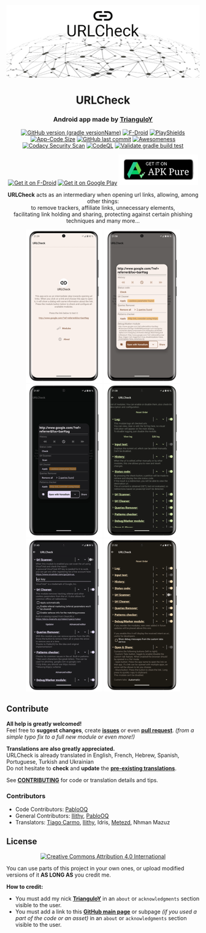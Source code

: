<!-- ---------- Header ---------- -->
<div align="center">

<img src="./app/src/main/play/listings/en-US/graphics/feature-graphic/featured.png">
<!-- Original background with CC0 from https://www.maxpixel.net/Digital-Network-Internet-Communication-Connections-3537400 -->

# URLCheck
### Android app made by [TrianguloY](https://github.com/TrianguloY)
<!-- [![Typing SVG](https://readme-typing-svg.demolab.com?font=Roboto+seriff&size=40&pause=1000&color=8D56F7&center=true&vCenter=true&width=800&height=75&lines=URLCheck;An+android+app+made+by+TrianguloY)](https://git.io/typing-svg)
   Created with: https://github.com/DenverCoder1/readme-typing-svg and https://readme-typing-svg.demolab.com/demo/ //❤️ Thanks! ❤️//  -->

</div>

<!-- ---------- Badges ---------- -->
<div align="center">

[![GitHub version (gradle versionName)](https://img.shields.io/badge/dynamic/json?label=Latest%20version&color=white&query=version&url=https%3A%2F%2Fgithub.com%2FTrianguloY%2FUrlChecker%2Freleases%2Fdownload%2Flatest%2Fshields.json)](https://github.com/TrianguloY/UrlChecker/blob/master/app/build.gradle)
[![F-Droid](https://img.shields.io/f-droid/v/com.trianguloy.urlchecker?label=F-Droid%20version)](https://gitlab.com/fdroid/fdroiddata/-/blob/master/metadata/com.trianguloy.urlchecker.yml)
[![PlayShields](https://img.shields.io/endpoint?color=green&url=https%3A%2F%2Fplayshields.herokuapp.com%2Fplay%3Fi%3Dcom.trianguloy.urlchecker%26l%3DPlay%2520Store%2520version%26m%3Dv%24version)](https://play.google.com/store/apps/details?id=com.trianguloy.urlchecker) \
[![App-Code Size](https://img.shields.io/github/languages/code-size/trianguloy/urlchecker.svg?label=Code%20size)](https://api.github.com/repos/TrianguloY/UrlChecker)
[![GitHub last commit](https://img.shields.io/github/last-commit/TrianguloY/UrlChecker)](https://github.com/TrianguloY/UrlChecker/commits)
[![Awesomeness](https://img.shields.io/badge/awesomeness-maximum-gold)](https://github.com/TrianguloY/UrlChecker) \
[![Codacy Security Scan](https://github.com/TrianguloY/UrlChecker/actions/workflows/codacy.yml/badge.svg?branch=master)](https://github.com/TrianguloY/UrlChecker/actions/workflows/codacy.yml)
[![CodeQL](https://github.com/TrianguloY/UrlChecker/actions/workflows/codeql-analysis.yml/badge.svg?branch=master)](https://github.com/TrianguloY/UrlChecker/actions/workflows/codeql-analysis.yml)
[![Validate gradle build test](https://github.com/TrianguloY/UrlChecker/actions/workflows/validate-gradle-build-test.yml/badge.svg?branch=master)](https://github.com/TrianguloY/UrlChecker/actions/workflows/validate-gradle-build-test.yml)

</div>

<!-- ---------- Download ---------- -->
<div align="center">

<!-- --Not yet ready for public use:--
[<img src="https://accrescent.app/badges/get-it-on.png"
alt="Get it on Accrescent"
height="80">](com.example.app) -->
[<img src="https://fdroid.gitlab.io/artwork/badge/get-it-on.png"
alt="Get it on F-Droid"
height="80">](https://f-droid.org/packages/com.trianguloy.urlchecker)
[<img src="https://play.google.com/intl/en_us/badges/images/generic/en-play-badge.png"
alt="Get it on Google Play"
height="80">](https://play.google.com/store/apps/details?id=com.trianguloy.urlchecker)
[<img src="https://github.com/Ilithy/Ilithy/blob/main/Art/get-it-on-APK_Pure.png"
alt="Get it on APK Pure"
height="80">](https://m.apkpure.com/url-checker/com.trianguloy.urlchecker)

</div>
<!-- <details><summary><h4>links</h4></summary>

  - Google Play: https://play.google.com/store/apps/details?id=com.trianguloy.urlchecker  
  - FDroid: https://f-droid.org/packages/com.trianguloy.urlchecker/
  - APK Pure: https://m.apkpure.com/url-checker/com.trianguloy.urlchecker

</details> -->

<!-- ---------- Description ---------- -->
<div align="center">

**URLCheck** acts as an intermediary when opening url links, allowing, among other things:  
to remove trackers, affiliate links, unnecessary elements,  
facilitating link holding and sharing, protecting against certain phishing techniques and many more...

</div>

<!-- ---------- Screenshots ---------- -->
<p align="center">
<img 
    src="./app/src/main/play/listings/en-US/graphics/phone-screenshots/1-title.png" 
    height="400"> 
<img 
    src="./app/src/main/play/listings/en-US/graphics/phone-screenshots/2-dialog.png" 
    height="400"> 
<img 
    src="./app/src/main/play/listings/en-US/graphics/phone-screenshots/3-dialog.png" 
    height="400"> 
<img 
    src="./app/src/main/play/listings/en-US/graphics/phone-screenshots/4-modules.png" 
    height="400"> 
<img 
    src="./app/src/main/play/listings/en-US/graphics/phone-screenshots/5-modules.png" 
    height="400">
<img 
    src="./app/src/main/play/listings/en-US/graphics/phone-screenshots/6-modules.png" 
    height="400">
</p>
</div>

<!-- ---------- Contribution & Contributor ---------- -->
## Contribute

**All help is greatly welcomed!**  
Feel free to **suggest changes**, create [**issues**](https://github.com/TrianguloY/UrlChecker/issues/new/choose) or even [**pull request**](https://help.github.com/articles/about-pull-requests/). _(from a simple typo fix to a full new module or even more!)_

**Translations are also greatly appreciated.** \
URLCheck is already translated in English, French, Hebrew, Spanish, Portuguese, Turkish and Ukrainian \
Do not hesitate to **check** and **update** the [**pre-existing translations**](https://github.com/TrianguloY/UrlChecker/tree/master/app/src/main/res).

See [**CONTRIBUTING**](CONTRIBUTING.md) for code or translation details and tips.

### Contributors

* Code Contributors: [PabloOQ](https://github.com/PabloOQ)
* General Contributors: [Ilithy](https://github.com/Ilithy), [PabloOQ](https://github.com/PabloOQ)
* Translators: [Tiago Carmo](https://github.com/ReduxFlakes), [Ilithy](https://github.com/Ilithy), Idris, [Metezd](https://github.com/metezd), Nhman Mazuz

<!-- ---------- License ---------- -->

## License

<div align="center">

[<img src="https://mirrors.creativecommons.org/presskit/buttons/88x31/png/by.png"
alt="Creative Commons Attribution 4.0 International"
height="40">](http://creativecommons.org/licenses/by/4.0/)

</div>

You can use parts of this project in your own ones, or upload modified versions of it **AS LONG AS** you credit me.

**How to credit:**

- You must add my nick [**TrianguloY**](https://github.com/TrianguloY/) in an `about` or `acknowledgments` section visible to the user.
- You must add a link to this [**GitHub main page**](https://github.com/TrianguloY/UrlChecker) or subpage _(if you used a part of the code or an asset)_ in an `about` or `acknowledgments` section visible to the user.
